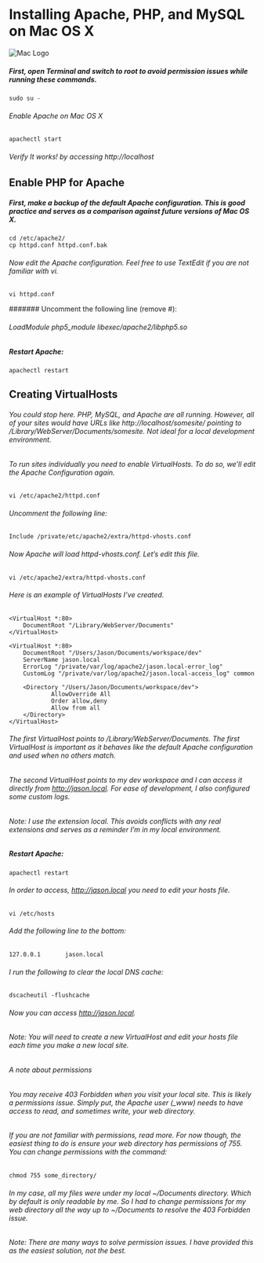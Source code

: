 # Installing Apache, PHP, and MySQL on Mac OS X

![Mac Logo](https://upload.wikimedia.org/wikipedia/commons/thumb/f/fa/Apple_logo_black.svg/170px-Apple_logo_black.svg.png)

##### First, open Terminal and switch to root to avoid permission issues while running these commands.


	sudo su -
  
###### Enable Apache on Mac OS X

	apachectl start

###### Verify It works! by accessing http://localhost

## Enable PHP for Apache

##### First, make a backup of the default Apache configuration. This is good practice and serves as a comparison against future versions of Mac OS X.

	cd /etc/apache2/
	cp httpd.conf httpd.conf.bak

###### Now edit the Apache configuration. Feel free to use TextEdit if you are not familiar with vi.

	vi httpd.conf

####### Uncomment the following line (remove #):

###### LoadModule php5_module libexec/apache2/libphp5.so
##### Restart Apache:

	apachectl restart
	
## Creating VirtualHosts

###### You could stop here. PHP, MySQL, and Apache are all running. However, all of your sites would have URLs like http://localhost/somesite/ pointing to /Library/WebServer/Documents/somesite. Not ideal for a local development environment.

###### To run sites individually you need to enable VirtualHosts. To do so, we’ll edit the Apache Configuration again.

	vi /etc/apache2/httpd.conf

###### Uncomment the following line:

	Include /private/etc/apache2/extra/httpd-vhosts.conf

###### Now Apache will load httpd-vhosts.conf. Let’s edit this file.

	vi /etc/apache2/extra/httpd-vhosts.conf

###### Here is an example of VirtualHosts I’ve created.

	<VirtualHost *:80>
   		DocumentRoot "/Library/WebServer/Documents"
	</VirtualHost>

	<VirtualHost *:80>
        DocumentRoot "/Users/Jason/Documents/workspace/dev"
        ServerName jason.local
        ErrorLog "/private/var/log/apache2/jason.local-error_log"
        CustomLog "/private/var/log/apache2/jason.local-access_log" common

        <Directory "/Users/Jason/Documents/workspace/dev">
                AllowOverride All
                Order allow,deny
                Allow from all
        </Directory>
	</VirtualHost>
	
###### The first VirtualHost points to /Library/WebServer/Documents. The first VirtualHost is important as it behaves like the default Apache configuration and used when no others match.

###### The second VirtualHost points to my dev workspace and I can access it directly from http://jason.local. For ease of development, I also configured some custom logs.

###### Note: I use the extension local. This avoids conflicts with any real extensions and serves as a reminder I’m in my local environment.

##### Restart Apache:

	apachectl restart
	
###### In order to access, http://jason.local you need to edit your hosts file.

	vi /etc/hosts

###### Add the following line to the bottom:

	127.0.0.1       jason.local

###### I run the following to clear the local DNS cache:

	dscacheutil -flushcache

###### Now you can access http://jason.local.

###### Note: You will need to create a new VirtualHost and edit your hosts file each time you make a new local site.

###### A note about permissions
###### You may receive 403 Forbidden when you visit your local site. This is likely a permissions issue. Simply put, the Apache user (_www) needs to have access to read, and sometimes write, your web directory.

###### If you are not familiar with permissions, read more. For now though, the easiest thing to do is ensure your web directory has permissions of 755. You can change permissions with the command:

	chmod 755 some_directory/

###### In my case, all my files were under my local ~/Documents directory. Which by default is only readable by me. So I had to change permissions for my web directory all the way up to ~/Documents to resolve the 403 Forbidden issue.

###### Note: There are many ways to solve permission issues. I have provided this as the easiest solution, not the best.

